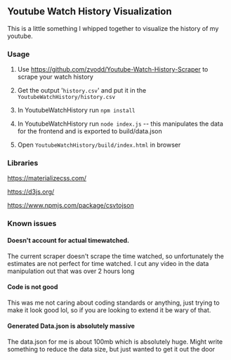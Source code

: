 ## Youtube Watch History Visualization

This is a little something I whipped together to visualize the history of my youtube.

### Usage

1. Use https://github.com/zvodd/Youtube-Watch-History-Scraper to scrape your watch history

2. Get the output '`history.csv`' and put it in the `YoutubeWatchHistory/history.csv`

3. In YoutubeWatchHistory run `npm install`

4. In YoutubeWatchHistory run `node index.js` -- this manipulates the data for the frontend and is exported to build/data.json

5. Open `YoutubeWatchHistory/build/index.html` in browser

### Libraries

https://materializecss.com/

https://d3js.org/

https://www.npmjs.com/package/csvtojson

### Known issues

#### Doesn't account for actual timewatched.

The current scraper doesn't scrape the time watched, so unfortunately the estimates are not perfect for time watched. I cut any video in the data manipulation out that was over 2 hours long

#### Code is not good

This was me not caring about coding standards or anything, just trying to make it look good lol, so if you are looking to extend it be wary of that.

#### Generated Data.json is absolutely massive

The data.json for me is about 100mb which is absolutely huge. Might write something to reduce the data size, but just wanted to get it out the door
